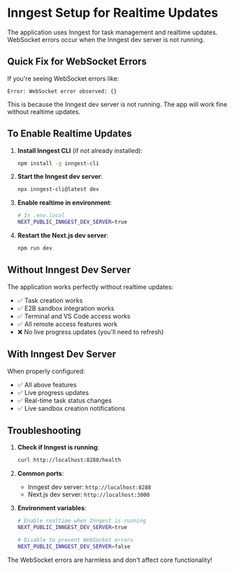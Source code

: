 # Inngest Setup for Realtime Updates

The application uses Inngest for task management and realtime updates. WebSocket errors occur when the Inngest dev server is not running.

## Quick Fix for WebSocket Errors

If you're seeing WebSocket errors like:
```
Error: WebSocket error observed: {}
```

This is because the Inngest dev server is not running. The app will work fine without realtime updates.

## To Enable Realtime Updates

1. **Install Inngest CLI** (if not already installed):
   ```bash
   npm install -g inngest-cli
   ```

2. **Start the Inngest dev server**:
   ```bash
   npx inngest-cli@latest dev
   ```

3. **Enable realtime in environment**:
   ```bash
   # In .env.local
   NEXT_PUBLIC_INNGEST_DEV_SERVER=true
   ```

4. **Restart the Next.js dev server**:
   ```bash
   npm run dev
   ```

## Without Inngest Dev Server

The application works perfectly without realtime updates:
- ✅ Task creation works
- ✅ E2B sandbox integration works  
- ✅ Terminal and VS Code access works
- ✅ All remote access features work
- ❌ No live progress updates (you'll need to refresh)

## With Inngest Dev Server

When properly configured:
- ✅ All above features
- ✅ Live progress updates
- ✅ Real-time task status changes
- ✅ Live sandbox creation notifications

## Troubleshooting

1. **Check if Inngest is running**:
   ```bash
   curl http://localhost:8288/health
   ```

2. **Common ports**:
   - Inngest dev server: `http://localhost:8288`
   - Next.js dev server: `http://localhost:3000`

3. **Environment variables**:
   ```bash
   # Enable realtime when Inngest is running
   NEXT_PUBLIC_INNGEST_DEV_SERVER=true
   
   # Disable to prevent WebSocket errors
   NEXT_PUBLIC_INNGEST_DEV_SERVER=false
   ```

The WebSocket errors are harmless and don't affect core functionality!